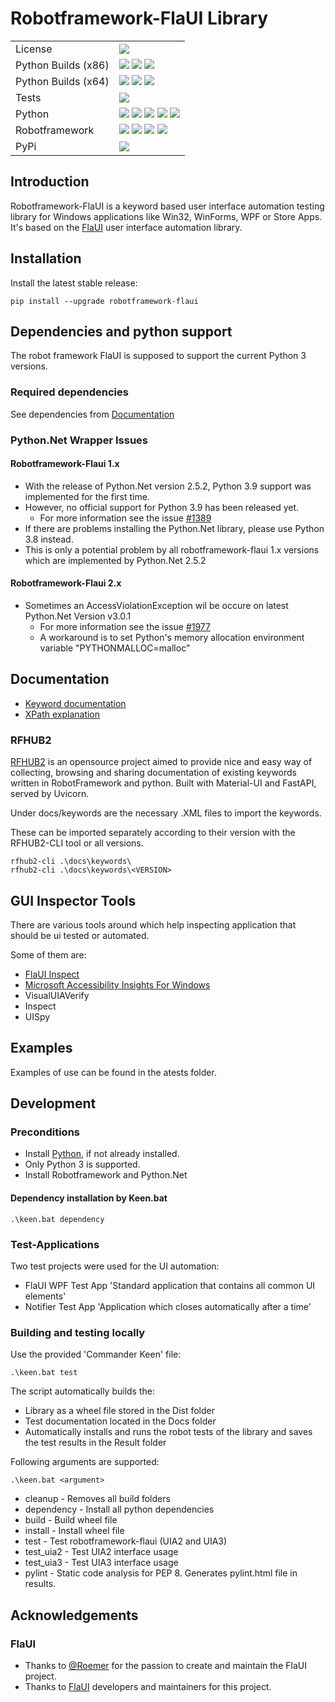 # Robotframework-FlaUI Library

[license]: https://img.shields.io/github/license/GDATASoftwareAG/robotframework-flaui?style=flat-square
[py38x86]: https://img.shields.io/appveyor/job/build/GDATACyberDefenseAG/robotframework-flaui/Python%203.8%20x86/main?label=3.8&style=flat-square
[py38x64]: https://img.shields.io/appveyor/job/build/GDATACyberDefenseAG/robotframework-flaui/Python%203.8%20x64/main?label=3.8&style=flat-square
[py39x86]: https://img.shields.io/appveyor/job/build/GDATACyberDefenseAG/robotframework-flaui/Python%203.9%20x86/main?label=3.9&style=flat-square
[py39x64]: https://img.shields.io/appveyor/job/build/GDATACyberDefenseAG/robotframework-flaui/Python%203.9%20x64/main?label=3.9&style=flat-square
[py310x86]: https://img.shields.io/appveyor/job/build/GDATACyberDefenseAG/robotframework-flaui/Python%203.10%20x86/main?label=3.10&style=flat-square
[py310x64]: https://img.shields.io/appveyor/job/build/GDATACyberDefenseAG/robotframework-flaui/Python%203.10%20x64/main?label=3.10&style=flat-square

[tests]: https://img.shields.io/appveyor/tests/GDATACyberDefenseAG/robotframework-flaui/main?style=flat-square"
[tests_url]: https://ci.appveyor.com/project/GDATACyberDefenseAG/robotframework-flaui/build/tests

[pypi]: https://img.shields.io/pypi/v/robotframework-flaui?style=flat-square
[pypi_url]: https://pypi.org/pypi/robotframework-flaui

[python_37]: https://img.shields.io/badge/Python-3.7-blue
[python_38]: https://img.shields.io/badge/Python-3.8-blue
[python_39]: https://img.shields.io/badge/New%20Support-Python%203.9-blue
[python_310]: https://img.shields.io/badge/New%20Support-Python%203.10-blue
[python_311]: https://img.shields.io/badge/Experimental-Python%203.11-orange

[rf3]: https://img.shields.io/badge/3-Supported-blue
[rf4]: https://img.shields.io/badge/4-Supported-blue
[rf5]: https://img.shields.io/badge/5-Supported-blue
[rf6]: https://img.shields.io/badge/6-Supported-blue

|                          |                                                              |
|---                       |--------------------------------------------------------------|
| License                  | ![][license]                                                 |
| Python Builds (x86)      | ![][py38x86] ![][py39x86] ![][py310x86]         |
| Python Builds (x64)      | ![][py38x64] ![][py39x64] ![][py310x64]         |
| Tests                    | [![][tests]][tests_url]                                      |
| Python                   | ![][python_37] ![][python_38] ![][python_39] ![][python_310] ![][python_311] |
| Robotframework           | ![][rf3] ![][rf4] ![][rf5] ![][rf6]                          |
| PyPi                     | [![][pypi]][pypi_url]                                        |

## Introduction

Robotframework-FlaUI is a keyword based user interface automation testing library for Windows applications like Win32, WinForms, WPF or Store Apps.
It's based on the [FlaUI](https://github.com/FlaUI/FlaUI) user interface automation library.

## Installation

Install the latest stable release:

```
pip install --upgrade robotframework-flaui
```

## Dependencies and python support

The robot framework FlaUI is supposed to support the current Python 3 versions.

### Required dependencies

See dependencies from [Documentation](https://gdatasoftwareag.github.io/robotframework-flaui)

### Python.Net Wrapper Issues

#### Robotframework-Flaui 1.x

* With the release of Python.Net version 2.5.2, Python 3.9 support was implemented for the first time.
* However, no official support for Python 3.9 has been released yet.
  * For more information see the issue [#1389](https://github.com/pythonnet/pythonnet/issues/1389)
* If there are problems installing the Python.Net library, please use Python 3.8 instead.
* This is only a potential problem by all robotframework-flaui 1.x versions which are implemented by Python.Net 2.5.2

#### Robotframework-Flaui 2.x

* Sometimes an AccessViolationException wil be occure on latest Python.Net Version v3.0.1
  * For more information see the issue [#1977](https://github.com/pythonnet/pythonnet/issues/1977)
  * A workaround is to set Python's memory allocation environment variable "PYTHONMALLOC=malloc"

## Documentation

*  [Keyword documentation](https://gdatasoftwareag.github.io/robotframework-flaui)
*  [XPath explanation](https://gdatasoftwareag.github.io/robotframework-flaui/xpath.html)

### RFHUB2

[RFHUB2](https://pypi.org/project/rfhub2/) is an opensource project aimed to provide nice and easy way of collecting, browsing and sharing documentation of existing keywords written in RobotFramework and python. Built with Material-UI and FastAPI, served by Uvicorn.

Under docs/keywords are the necessary .XML files to import the keywords.

These can be imported separately according to their version with the RFHUB2-CLI tool or all versions.

```
rfhub2-cli .\docs\keywords\
rfhub2-cli .\docs\keywords\<VERSION>
```

## GUI Inspector Tools

There are various tools around which help inspecting application that should be ui tested or automated. 

Some of them are:
* [FlaUI Inspect](https://github.com/FlaUI/FlaUInspect)
* [Microsoft Accessibility Insights For Windows](https://accessibilityinsights.io)
* VisualUIAVerify
* Inspect
* UISpy

## Examples

Examples of use can be found in the atests folder.

## Development

### Preconditions

* Install [Python](https://www.python.org/downloads), if not already installed. 
* Only Python 3 is supported.
* Install Robotframework and Python.Net

#### Dependency installation by Keen.bat

```
.\keen.bat dependency
```

### Test-Applications

Two test projects were used for the UI automation:

* FlaUI WPF Test App 'Standard application that contains all common UI elements'
* Notifier Test App 'Application which closes automatically after a time'

### Building and testing locally

Use the provided 'Commander Keen' file:

```
.\keen.bat test
```

The script automatically builds the:
  * Library as a wheel file stored in the Dist folder
  * Test documentation located in the Docs folder
  * Automatically installs and runs the robot tests of the library and saves the test results in the Result folder

Following arguments are supported:
```
.\keen.bat <argument>
```
  * cleanup - Removes all build folders
  * dependency - Install all python dependencies
  * build - Build wheel file
  * install - Install wheel file
  * test - Test robotframework-flaui (UIA2 and UIA3)
  * test_uia2 - Test UIA2 interface usage
  * test_uia3 - Test UIA3 interface usage
  * pylint - Static code analysis for PEP 8. Generates pylint.html file in results.

## Acknowledgements

### FlaUI

* Thanks to [@Roemer](https://github.com/Roemer) for the passion to create and maintain the FlaUI project.
* Thanks to [FlaUI](https://github.com/FlaUI/FlaUI) developers and maintainers for this project.
